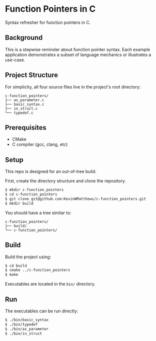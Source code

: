 # Function Pointers in C

Syntax refresher for function pointers in C.

## Background

This is a stepwise reminder about function pointer syntax.
Each example application demonstrates a subset of language mechanics
or illustrates a use-case.

## Project Structure

For simplicity, all four source files live in the project's root directory:
```
c-function_pointers/
├── as_parameter.c
├── basic_syntax.c
├── in_struct.c
└── typedef.c
```


## Prerequisites

  * CMake
  * C compiler (gcc, clang, etc)

## Setup

This repo is designed for an out-of-tree build.

First, create the directory structure and clone the repository.
```bash
$ mkdir c-function_pointers
$ cd c-function_pointers
$ git clone git@github.com:KevinWMatthews/c-function_pointers.git
$ mkdir build
```

You should have a tree similar to:
```
c-function_pointers/
├── build/
└── c-function_pointers/
```

## Build

Build the project using:

```bash
$ cd build
$ cmake ../c-function_pointers
$ make
```

Executables are located in the `bin/` directory.


## Run

The executables can be run directly:
```bash
$ ./bin/basic_syntax
$ ./bin/typedef
$ ./bin/as_parameter
$ ./bin/in_struct
```
